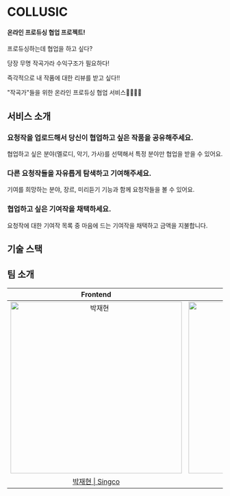 # COLLUSIC

#### 온라인 프로듀싱 협업 프로젝트!

프로듀싱하는데 협업을 하고 싶다?

당장 무명 작곡가라 수익구조가 필요하다!

즉각적으로 내 작품에 대한 리뷰를 받고 싶다!!

"작곡가"들을 위한 온라인 프로듀싱 협업 서비스🎤🎶🎸🎹

## 서비스 소개

### 요청작을 업로드해서 당신이 협업하고 싶은 작품을 공유해주세요.

협업하고 싶은 분야(멜로디, 악기, 가사)를 선택해서 특정 분야만 협업을 받을 수 있어요.

### 다른 요청작들을 자유롭게 탐색하고 기여해주세요.

기여를 희망하는 분야, 장르, 미리듣기 기능과 함께 요청작들을 볼 수 있어요.

### 협업하고 싶은 기여작을 채택하세요.

요청작에 대한 기여작 목록 중 마음에 드는 기여작을 채택하고 금액을 지불합니다.

## 기술 스택

## 팀 소개

|                                                                    Frontend                                                                     |                                                                  Frontend                                                                   |                                                                   Backend                                                                   |                                                                  Backend                                                                   |                                                                     Design                                                                     |
| :---------------------------------------------------------------------------------------------------------------------------------------------: | :-----------------------------------------------------------------------------------------------------------------------------------------: | :-----------------------------------------------------------------------------------------------------------------------------------------: | :----------------------------------------------------------------------------------------------------------------------------------------: | :--------------------------------------------------------------------------------------------------------------------------------------------: |
| <img width="400" alt="박재현" src="https://user-images.githubusercontent.com/57716832/137100514-a9ff889f-f9ab-4e56-b4e9-ccba6a2e5f9c.png"> | <img src="https://user-images.githubusercontent.com/57716832/137101924-04a7d768-67c6-4496-afcf-fec49bd05c0d.png" width=400px alt="김규란"/> | <img src="https://user-images.githubusercontent.com/57716832/137102254-ff1609bb-0dec-45f8-bfb7-e296c52964e1.png" width=400px alt="김성혁"/> | <img src="https://user-images.githubusercontent.com/57716832/137102332-365ba071-59fd-4157-b08c-ad37a3315b07.png" width=400px alt="홍동건"> | <img width="400" alt="한수아" src="https://user-images.githubusercontent.com/57716832/137100758-d48ce539-d9d4-4d42-aaf3-00e26d676112.png"> |
|                                               [박재현 \| Singco](https://github.com/spiderq2697)                                                |                                                 [김규란 \| Fry](https://github.com/gxxrxn)                                                  |                                               [김성혁 \| Kikat](https://github.com/sunghyuki)                                               |                                              [홍동건 \| Kun](https://github.com/Hongdonggeon)                                              |                                                                   [한수아]()                                                                   |
